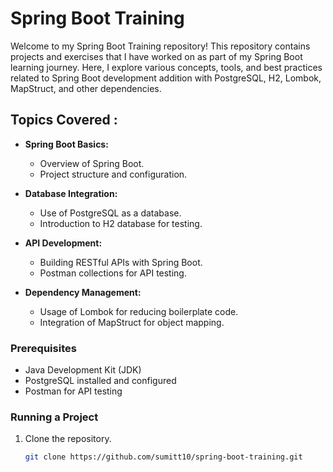 # Spring Boot Training 

Welcome to my Spring Boot Training repository! This repository contains projects and exercises that I have worked on as part of my Spring Boot learning journey. Here, I explore various concepts, tools, and best practices related to Spring Boot development addition with PostgreSQL, H2, Lombok, MapStruct, and other dependencies.

## Topics Covered :

- **Spring Boot Basics:**
  - Overview of Spring Boot.
  - Project structure and configuration.

- **Database Integration:**
  - Use of PostgreSQL as a database.
  - Introduction to H2 database for testing.

- **API Development:**
  - Building RESTful APIs with Spring Boot.
  - Postman collections for API testing.

- **Dependency Management:**
  - Usage of Lombok for reducing boilerplate code.
  - Integration of MapStruct for object mapping.

### Prerequisites

- Java Development Kit (JDK)
- PostgreSQL installed and configured
- Postman for API testing

### Running a Project

1. Clone the repository.
   ```bash
   git clone https://github.com/sumitt10/spring-boot-training.git
